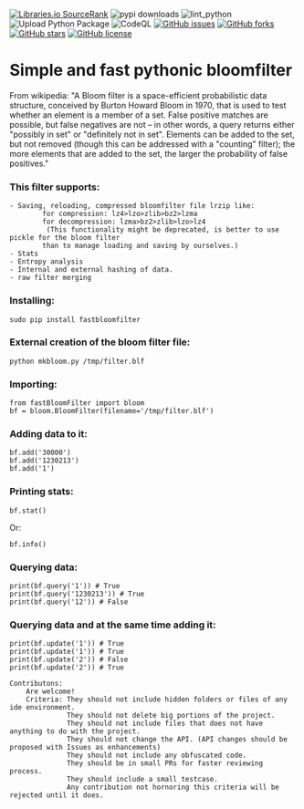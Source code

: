 [![Libraries.io SourceRank](https://badges.weareopensource.me/librariesio/sourcerank/pypi/fastBloomFilter)](https://libraries.io/pypi/fastBloomFilter)
![pypi downloads](https://img.shields.io/pypi/dm/fastbloomfilter?label=pypi%20downloads)
![lint_python](https://github.com/daedalus/fastBloomFilter/workflows/lint_python/badge.svg)
![Upload Python Package](https://github.com/daedalus/fastBloomFilter/workflows/Upload%20Python%20Package/badge.svg)
![CodeQL](https://github.com/daedalus/fastBloomFilter/workflows/CodeQL/badge.svg)
[![GitHub issues](https://img.shields.io/github/issues/daedalus/fastBloomFilter.svg)](https://github.com/daedalus/fastBloomFilter/issues)
[![GitHub forks](https://img.shields.io/github/forks/daedalus/fastBloomFilter.svg)](https://github.com/daedalus/fastBloomFilter/network)
[![GitHub stars](https://img.shields.io/github/stars/daedalus/fastBloomFilter.svg)](https://github.com/daedalus/fastBloomFilter/stargazers)
[![GitHub license](https://img.shields.io/github/license/daedalus/fastBloomFilter.svg)](https://github.com/daedalus/fastBloomFilter)

# Simple and fast pythonic bloomfilter

From wikipedia: "A Bloom filter is a space-efficient probabilistic data structure, conceived by Burton Howard Bloom in 1970, that is used to test whether an element is a member of a set. False positive matches are possible, but false negatives are not – in other words, a query returns either "possibly in set" or "definitely not in set". Elements can be added to the set, but not removed (though this can be addressed with a "counting" filter); the more elements that are added to the set, the larger the probability of false positives."


### This filter supports: ###

```
- Saving, reloading, compressed bloomfilter file lrzip like: 
        for compression: lz4>lzo>zlib>bz2>lzma
        for decompression: lzma>bz2>zlib>lzo>lz4
         (This functionality might be deprecated, is better to use pickle for the bloom filter
        than to manage loading and saving by ourselves.)
- Stats
- Entropy analysis
- Internal and external hashing of data.
- raw filter merging
```


### Installing: ###

```
sudo pip install fastbloomfilter
```

### External creation of the bloom filter file: ###

```
python mkbloom.py /tmp/filter.blf
```

### Importing: ###

```
from fastBloomFilter import bloom
bf = bloom.BloomFilter(filename='/tmp/filter.blf')
```

### Adding data to it: ###

```
bf.add('30000')
bf.add('1230213')
bf.add('1')
```

### Printing stats: ###

```
bf.stat()
```
   
Or:

```
bf.info()
```

### Querying data: ###

```
print(bf.query('1')) # True
print(bf.query('1230213')) # True
print(bf.query('12')) # False
```   

### Querying data and at the same time adding it: ###

```
print(bf.update('1')) # True
print(bf.update('1')) # True
print(bf.update('2')) # False
print(bf.update('2')) # True
```


```
Contributons:
    Are welcome!
    Criteria: They should not include hidden folders or files of any ide environment.
              They should not delete big portions of the project.
              They should not include files that does not have anything to do with the project.
              They should not change the API. (API changes should be proposed with Issues as enhancements)
              They should not include any obfuscated code.
              They should be in small PRs for faster reviewing process.
              They should include a small testcase.
              Any contribution not hornoring this criteria will be rejected until it does.
```
